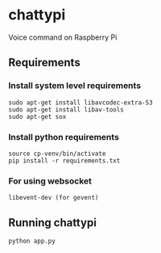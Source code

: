 # chattypi

Voice command on Raspberry Pi

## Requirements

### Install system level requirements

    sudo apt-get install libavcodec-extra-53
    sudo apt-get install libav-tools
    sudo apt-get sox

### Install python requirements

    source cp-venv/bin/activate
    pip install -r requirements.txt

### For using websocket

    libevent-dev (for gevent)

## Running chattypi

    python app.py

